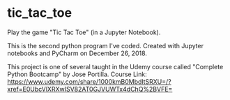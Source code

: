 # tic_tac_toe

Play the game "Tic Tac Toe" (in a Jupyter Notebook).

This is the second python program I've coded.
Created with Jupyter notebooks and PyCharm on December 26, 2018.

This project is one of several taught in the Udemy course called "Complete Python Bootcamp" by Jose Portilla.
Course Link: https://www.udemy.com/share/1000kmB0MbdltSRXU=/?xref=E0UbcVlXRXwISV82AT0GJVUWTx4dChQ%2BVFE=
